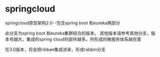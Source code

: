 # springcloud
springcloud原型架构2.0--包含spring boot 和eureka两部分

此分支为spring boot 和eureka集群结合的版本。
其他版本请参考其他分支，版本号越大，集成的spring cloud的部件越多。所形成的微服务体系越完善

在3.0版本，将会把ribban集成进来，形成rabbin分支
